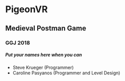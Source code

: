 # PigeonVR
## Medieval Postman Game
### GGJ 2018

##### Put your names here when you can
* Steve Krueger (Programmer)
* Caroline Pasyanos (Programmer and Level Design)
